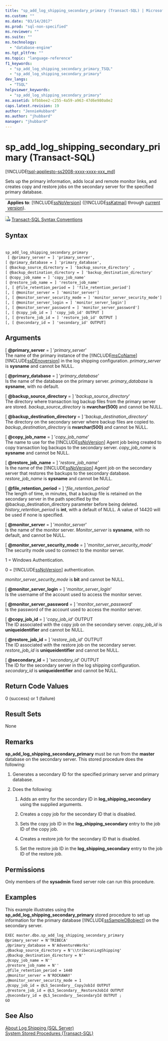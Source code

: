 ```yaml
---
title: "sp_add_log_shipping_secondary_primary (Transact-SQL) | Microsoft Docs"
ms.custom: ""
ms.date: "03/14/2017"
ms.prod: "sql-non-specified"
ms.reviewer: ""
ms.suite: ""
ms.technology: 
  - "database-engine"
ms.tgt_pltfrm: ""
ms.topic: "language-reference"
f1_keywords: 
  - "sp_add_log_shipping_secondary_primary_TSQL"
  - "sp_add_log_shipping_secondary_primary"
dev_langs: 
  - "TSQL"
helpviewer_keywords: 
  - "sp_add_log_shipping_secondary_primary"
ms.assetid: bfbbbee2-c255-4a59-a963-47d6e980a8e2
caps.latest.revision: 19
author: "JennieHubbard"
ms.author: "jhubbard"
manager: "jhubbard"
---
```

# sp_add_log_shipping_secondary_primary (Transact-SQL)
[!INCLUDE[tsql-appliesto-ss2008-xxxx-xxxx-xxx_md](../../includes/tsql-appliesto-ss2008-xxxx-xxxx-xxx-md.md)]

  Sets up the primary information, adds local and remote monitor links, and creates copy and restore jobs on the secondary server for the specified primary database.  
  
||  
|-|  
|**Applies to**: [!INCLUDE[ssNoVersion](../../includes/ssnoversion-md.md)] ([!INCLUDE[ssKatmai](../../includes/sskatmai-md.md)] through [current version](http://go.microsoft.com/fwlink/p/?LinkId=299658)).|  
  
 ![Topic link icon](../../database-engine/configure-windows/media/topic-link.gif "Topic link icon") [Transact-SQL Syntax Conventions](../../t-sql/language-elements/transact-sql-syntax-conventions-transact-sql.md)  
  
## Syntax  
  
```  
  
sp_add_log_shipping_secondary_primary  
 [ @primary_server = ] 'primary_server',   
[ @primary_database = ] 'primary_database',  
[ @backup_source_directory = ] 'backup_source_directory' ,   
[ @backup_destination_directory = ] 'backup_destination_directory'  
[ @copy_job_name = ] 'copy_job_name'  
[ @restore_job_name = ] 'restore_job_name'  
[, [ @file_retention_period = ] 'file_retention_period']  
[, [ @monitor_server = ] 'monitor_server']  
[, [ @monitor_server_security_mode = ] 'monitor_server_security_mode']  
[, [ @monitor_server_login = ] 'monitor_server_login']  
[, [ @monitor_server_password = ] 'monitor_server_password']  
[, [ @copy_job_id = ] 'copy_job_id' OUTPUT ]  
[, [ @restore_job_id = ] 'restore_job_id' OUTPUT ]  
[, [ @secondary_id = ] 'secondary_id' OUTPUT]  
```  
  
## Arguments  
 [ **@primary_server** = ] '*primary_server*'  
 The name of the primary instance of the [!INCLUDE[msCoName](../../includes/msconame-md.md)] [!INCLUDE[ssDEnoversion](../../includes/ssdenoversion-md.md)] in the log shipping configuration. *primary_server* is **sysname** and cannot be NULL.  
  
 [ **@primary_database** = ] '*primary_database*'  
 Is the name of the database on the primary server. *primary_database* is **sysname**, with no default.  
  
 [ **@backup_source_directory** = ] '*backup_source_directory*'  
 The directory where transaction log backup files from the primary server are stored. *backup_source_directory* is **nvarchar(500)** and cannot be NULL.  
  
 [ **@backup_destination_directory** = ] '*backup_destination_directory*'  
 The directory on the secondary server where backup files are copied to. *backup_destination_directory* is **nvarchar(500)** and cannot be NULL.  
  
 [ **@copy_job_name** = ] '*copy_job_name*'  
 The name to use for the [!INCLUDE[ssNoVersion](../../includes/ssnoversion-md.md)] Agent job being created to copy transaction log backups to the secondary server. *copy_job_name* is **sysname** and cannot be NULL.  
  
 [ **@restore_job_name** = ] '*restore_job_name*'  
 Is the name of the [!INCLUDE[ssNoVersion](../../includes/ssnoversion-md.md)] Agent job on the secondary server that restores the backups to the secondary database. *restore_job_name* is **sysname** and cannot be NULL.  
  
 [ **@file_retention_period** = ] '*file_retention_period*'  
 The length of time, in minutes, that a backup file is retained on the secondary server in the path specified by the @backup_destination_directory parameter before being deleted. *history_retention_period* is **int**, with a default of NULL. A value of 14420 will be used if none is specified.  
  
 [ **@monitor_server** = ] '*monitor_server*'  
 Is the name of the monitor server. *Monitor_server* is **sysname**, with no default, and cannot be NULL.  
  
 [ **@monitor_server_security_mode** = ] '*monitor_server_security_mode*'  
 The security mode used to connect to the monitor server.  
  
 1 = Windows Authentication.  
  
 0 = [!INCLUDE[ssNoVersion](../../includes/ssnoversion-md.md)] authentication.  
  
 *monitor_server_security_mode* is **bit** and cannot be NULL.  
  
 [ **@monitor_server_login** = ] '*monitor_server_login*'  
 Is the username of the account used to access the monitor server.  
  
 [ **@monitor_server_password** = ] '*monitor_server_password*'  
 Is the password of the account used to access the monitor server.  
  
 [ **@copy_job_id** = ] '*copy_job_id*' OUTPUT  
 The ID associated with the copy job on the secondary server. *copy_job_id* is **uniqueidentifier** and cannot be NULL.  
  
 [ **@restore_job_id** = ] '*restore_job_id*' OUTPUT  
 The ID associated with the restore job on the secondary server. *restore_job_id* is **uniqueidentifier** and cannot be NULL.  
  
 [ **@secondary_id** = ] '*secondary_id*' OUTPUT  
 The ID for the secondary server in the log shipping configuration. *secondary_id* is **uniqueidentifier** and cannot be NULL.  
  
## Return Code Values  
 0 (success) or 1 (failure)  
  
## Result Sets  
 None  
  
## Remarks  
 **sp_add_log_shipping_secondary_primary** must be run from the **master** database on the secondary server. This stored procedure does the following:  
  
1.  Generates a secondary ID for the specified primary server and primary database.  
  
2.  Does the following:  
  
    1.  Adds an entry for the secondary ID in **log_shipping_secondary** using the supplied arguments.  
  
    2.  Creates a copy job for the secondary ID that is disabled.  
  
    3.  Sets the copy job ID in the **log_shipping_secondary** entry to the job ID of the copy job.  
  
    4.  Creates a restore job for the secondary ID that is disabled.  
  
    5.  Set the restore job ID in the **log_shipping_secondary** entry to the job ID of the restore job.  
  
## Permissions  
 Only members of the **sysadmin** fixed server role can run this procedure.  
  
## Examples  
 This example illustrates using the **sp_add_log_shipping_secondary_primary** stored procedure to set up information for the primary database [!INCLUDE[ssSampleDBobject](../../includes/sssampledbobject-md.md)] on the secondary server.  
  
```  
EXEC master.dbo.sp_add_log_shipping_secondary_primary   
@primary_server = N'TRIBECA'   
,@primary_database = N'AdventureWorks'   
,@backup_source_directory = N'\\tribeca\LogShipping'   
,@backup_destination_directory = N''   
,@copy_job_name = N''   
,@restore_job_name = N''   
,@file_retention_period = 1440   
,@monitor_server = N'ROCKAWAY'   
,@monitor_server_security_mode = 1   
,@copy_job_id = @LS_Secondary__CopyJobId OUTPUT   
,@restore_job_id = @LS_Secondary__RestoreJobId OUTPUT   
,@secondary_id = @LS_Secondary__SecondaryId OUTPUT ;  
GO  
```  
  
## See Also  
 [About Log Shipping &#40;SQL Server&#41;](../../database-engine/log-shipping/about-log-shipping-sql-server.md)   
 [System Stored Procedures &#40;Transact-SQL&#41;](../../relational-databases/system-stored-procedures/system-stored-procedures-transact-sql.md)  
  
  
